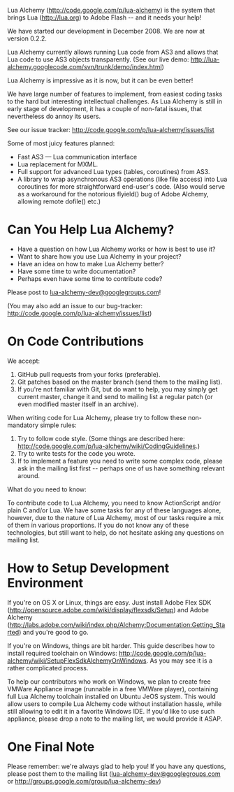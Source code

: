 Lua Alchemy (http://code.google.com/p/lua-alchemy) is the system that
brings Lua (http://lua.org) to Adobe Flash -- and it needs your help!

We have started our development in December 2008. We are now at
version 0.2.2.

Lua Alchemy currently allows running Lua code from AS3 and allows that
Lua code to use AS3 objects transparently. (See our live demo:
http://lua-alchemy.googlecode.com/svn/trunk/demo/index.html)

Lua Alchemy is impressive as it is now, but it can be even better!

We have large number of features to implement, from easiest coding
tasks to the hard but interesting intellectual challenges. As Lua
Alchemy is still in early stage of development, it has a couple of
non-fatal issues, that nevertheless do annoy its users.

See our issue tracker: http://code.google.com/p/lua-alchemy/issues/list

Some of most juicy features planned:

  * Fast AS3 — Lua communication interface
  * Lua replacement for MXML.
  * Full support for advanced Lua types (tables, coroutines) from AS3.
  * A library to wrap asynchronous AS3 operations (like file access) into Lua coroutines for more straightforward end-user's code. (Also would serve as a workaround for the notorious flyield() bug of Adobe Alchemy, allowing remote dofile() etc.)

# Can You Help Lua Alchemy?

  * Have a question on how Lua Alchemy works or how is best to use it?
  * Want to share how you use Lua Alchemy in your project?
  * Have an idea on how to make Lua Alchemy better?
  * Have some time to write documentation?
  * Perhaps even have some time to contribute code?

Please post to lua-alchemy-dev@googlegroups.com!

(You may also add an issue to our bug-tracker: http://code.google.com/p/lua-alchemy/issues/list)

# On Code Contributions

We accept:

  1. GitHub pull requests from your forks (preferable).
  1. Git patches based on the master branch (send them to the mailing list).
  1. If you're not familiar with Git, but do want to help, you may simply get current master, change it and send to mailing list a regular patch (or even modified master itself in an archive).

When writing code for Lua Alchemy, please try to follow these non-mandatory
simple rules:

  1. Try to follow code style. (Some things are described here: http://code.google.com/p/lua-alchemy/wiki/CodingGuidelines.)
  1. Try to write tests for the code you wrote.
  1. If to implement a feature you need to write some complex code, please ask in the mailing list first -- perhaps one of us have something relevant around.

What do you need to know:

To contribute code to Lua Alchemy, you need to know ActionScript
and/or plain C and/or Lua. We have some tasks for any of these
languages alone, however, due to the nature of Lua Alchemy, most of
our tasks require a mix of them in various proportions. If you do not
know any of these technologies, but still want to help, do not
hesitate asking any questions on mailing list.

# How to Setup Development Environment

If you're on OS X or Linux, things are easy. Just install Adobe Flex
SDK (http://opensource.adobe.com/wiki/display/flexsdk/Setup) and Adobe
Alchemy (http://labs.adobe.com/wiki/index.php/Alchemy:Documentation:Getting_Started)
and you're good to go.

If you're on Windows, things are bit harder. This guide describes how
to install required toolchain on Windows:
http://code.google.com/p/lua-alchemy/wiki/SetupFlexSdkAlchemyOnWindows.
As you may see it is a rather complicated process.

To help our contributors who work on Windows, we plan to create free
VMWare Appliance image (runnable in a free VMWare player), containing
full Lua Alchemy toolchain installed on Ubuntu JeOS system. This would
allow users to compile Lua Alchemy code without installation hassle,
while still allowing to edit it in a favorite Windows IDE. If you'd
like to use such appliance, please drop a note to the mailing list, we
would provide it ASAP.

# One Final Note

Please remember: we're always glad to help you! If you have any
questions, please post them to the mailing list
(lua-alchemy-dev@googlegroups.com or
http://groups.google.com/group/lua-alchemy-dev)


